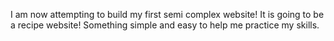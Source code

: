 I am now attempting to build my first semi complex website! It is going to be a recipe website! 
Something simple and easy to help me practice my skills.
